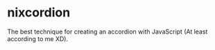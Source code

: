 # nixcordion
The best technique for creating an accordion with JavaScript (At least according to me XD).
